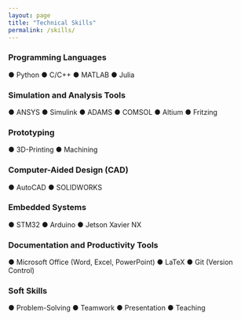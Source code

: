 ```yaml
---
layout: page
title: "Technical Skills"
permalink: /skills/
---
```


<div class="skills-section">
  <div class="skill-category">
    <h3>Programming Languages</h3>
    <p>● Python ● C/C++ ● MATLAB ● Julia</p>
  </div>

  <div class="skill-category">
    <h3>Simulation and Analysis Tools</h3>
    <p> ● ANSYS ● Simulink ● ADAMS ● COMSOL ● Altium ● Fritzing</p>
  </div>
  
  <div class="skill-category">
    <h3>Prototyping</h3>
    <p>● 3D-Printing ● Machining</p>
  </div>
  
  <div class="skill-category">
    <h3>Computer-Aided Design (CAD)</h3>
    <p>● AutoCAD ● SOLIDWORKS</p>
  </div>

  <div class="skill-category">
    <h3>Embedded Systems</h3>
    <p>● STM32 ● Arduino ● Jetson Xavier NX</p>
  </div>

  <div class="skill-category">
    <h3>Documentation and Productivity Tools</h3>
    <p>● Microsoft Office (Word, Excel, PowerPoint) ● LaTeX ● Git (Version Control)</p>
  </div>

  <div class="skill-category">
    <h3>Soft Skills</h3>
    <p>● Problem-Solving ● Teamwork ● Presentation ● Teaching</p>
  </div>

</div>
